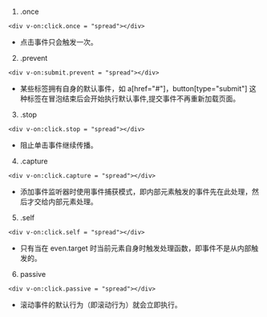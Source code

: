 1. .once

```
<div v-on:click.once = "spread"></div>
```

-   点击事件只会触发一次。

2. .prevent

```
<div v-on:submit.prevent = "spread"></div>
```

-   某些标签拥有自身的默认事件，如 a[href="#"]，button[type="submit"] 这种标签在冒泡结束后会开始执行默认事件,提交事件不再重新加载页面。

3. .stop

```
<div v-on:click.stop = "spread"></div>
```

-   阻止单击事件继续传播。

4. .capture

```
<div v-on:click.capture = "spread"></div>
```

-   添加事件监听器时使用事件捕获模式，即内部元素触发的事件先在此处理，然后才交给内部元素处理。

5. .self

```
<div v-on:click.self = "spread"></div>
```

-   只有当在 even.target 时当前元素自身时触发处理函数，即事件不是从内部触发的。

6. passive

```
<div v-on:click.passive = "spread"></div>
```

-   滚动事件的默认行为（即滚动行为）就会立即执行。
